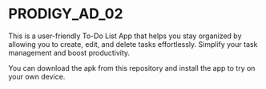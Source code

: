 # PRODIGY_AD_02
 This is a user-friendly To-Do List App that helps you stay organized by allowing you to create, edit, and delete tasks effortlessly. Simplify your task management and boost productivity.

 You can download the apk from this repository and install the app to try on your own device.
